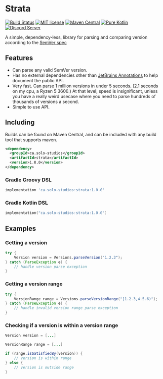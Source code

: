 # Strata

[![Build Status](https://img.shields.io/jenkins/build?jobUrl=https%3A%2F%2Fci.solo-studios.ca%2Fjob%2Fsolo-studios%2Fjob%2FPolyBot%2F&style=for-the-badge)](https://discord.solo-studios.ca)
[![MIT license](https://img.shields.io/badge/License-MIT-blue.svg?style=for-the-badge)](LICENSE)
[![Maven Central](https://img.shields.io/maven-central/v/ca.solo-studios/strata.svg?style=for-the-badge&label=Maven%20Central)](https://search.maven.org/search?q=g:ca.solo-studios%20a:strata)
[![Pure Kotlin](https://img.shields.io/badge/100%25-java-blue.svg?style=for-the-badge)](https://openjdk.java.net/)
[![Discord Server](https://img.shields.io/discord/871114669761372221?color=7389D8&label=Discord&logo=discord&logoColor=8fa3ff&style=for-the-badge)](https://discord.solo-studios.ca)

A simple, dependency-less, library for parsing and comparing version according to the [SemVer spec](https://semver.org/)

## Features

- Can parse any valid SemVer version.
- Has no external dependencies other than [JetBrains Annotations](https://github.com/JetBrains/java-annotations) to help document the public
  API.
- Very fast. Can parse 1 million versions in under 5 seconds. (2.1 seconds on my cpu, a Ryzen 5 3600.) At that level, speed is
  insignificant, unless you have a really weird usecase where you need to parse hundreds of thousands of versions a second.
- Simple to use API.

## Including

Builds can be found on Maven Central, and can be included with any build tool that supports maven.

```xml
<dependency>
  <groupId>ca.solo-studios</groupId>
  <artifactId>strata</artifactId>
  <version>1.0.0</version>
</dependency>
```

### Gradle Groovy DSL

```groovy
implementation 'ca.solo-studios:strata:1.0.0'
```

### Gradle Kotlin DSL

```kotlin
implementation("ca.solo-studios:strata:1.0.0")
```

## Examples

### Getting a version

```java
try {
    Version version = Versions.parseVersion("1.2.3");
} catch (ParseException e) {
    // handle version parse exception
}
```

### Getting a version range

```java
try {
    VersionRange range = Versions.parseVersionRange("[1.2.3,4.5.6)");
} catch (ParseException e) {
    // handle invalid version range parse exception
}
```

### Checking if a version is within a version range

```java
Version version = [...]

VersionRange range = [...]

if (range.isSatisfiedBy(version)) {
    // version is within range
} else {
    // version is outside range
}
```
